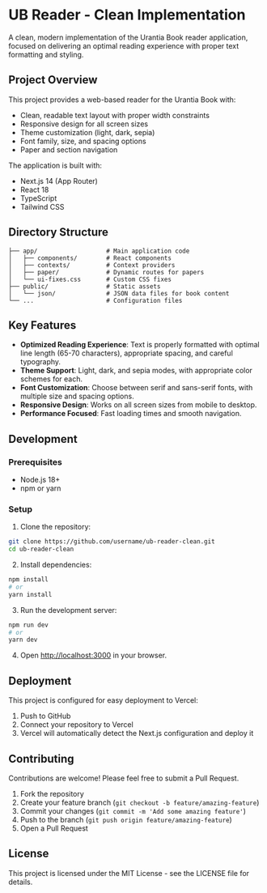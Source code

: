 # UB Reader - Clean Implementation

A clean, modern implementation of the Urantia Book reader application, focused on delivering an optimal reading experience with proper text formatting and styling.

## Project Overview

This project provides a web-based reader for the Urantia Book with:

- Clean, readable text layout with proper width constraints
- Responsive design for all screen sizes
- Theme customization (light, dark, sepia)
- Font family, size, and spacing options
- Paper and section navigation

The application is built with:

- Next.js 14 (App Router)
- React 18
- TypeScript
- Tailwind CSS

## Directory Structure

```
├── app/                   # Main application code
│   ├── components/        # React components
│   ├── contexts/          # Context providers
│   ├── paper/             # Dynamic routes for papers
│   └── ui-fixes.css       # Custom CSS fixes
├── public/                # Static assets
│   └── json/              # JSON data files for book content
└── ...                    # Configuration files
```

## Key Features

- **Optimized Reading Experience**: Text is properly formatted with optimal line length (65-70 characters), appropriate spacing, and careful typography.
- **Theme Support**: Light, dark, and sepia modes, with appropriate color schemes for each.
- **Font Customization**: Choose between serif and sans-serif fonts, with multiple size and spacing options.
- **Responsive Design**: Works on all screen sizes from mobile to desktop.
- **Performance Focused**: Fast loading times and smooth navigation.

## Development

### Prerequisites

- Node.js 18+
- npm or yarn

### Setup

1. Clone the repository:

```bash
git clone https://github.com/username/ub-reader-clean.git
cd ub-reader-clean
```

2. Install dependencies:

```bash
npm install
# or
yarn install
```

3. Run the development server:

```bash
npm run dev
# or
yarn dev
```

4. Open [http://localhost:3000](http://localhost:3000) in your browser.

## Deployment

This project is configured for easy deployment to Vercel:

1. Push to GitHub
2. Connect your repository to Vercel
3. Vercel will automatically detect the Next.js configuration and deploy it

## Contributing

Contributions are welcome! Please feel free to submit a Pull Request.

1. Fork the repository
2. Create your feature branch (`git checkout -b feature/amazing-feature`)
3. Commit your changes (`git commit -m 'Add some amazing feature'`)
4. Push to the branch (`git push origin feature/amazing-feature`)
5. Open a Pull Request

## License

This project is licensed under the MIT License - see the LICENSE file for details.
